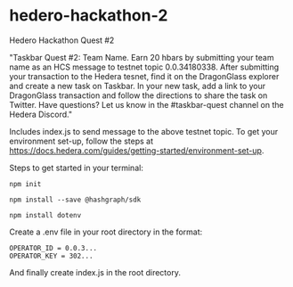 # hedero-hackathon-2
Hedero Hackathon Quest #2

"Taskbar Quest #2: Team Name. Earn 20 hbars by submitting your team name as an HCS message to testnet topic 0.0.34180338. After submitting your transaction to the Hedera tesnet, find it on the DragonGlass explorer and create a new task on Taskbar. In your new task, add a link to your DragonGlass transaction and follow the directions to share the task on Twitter. Have questions? Let us know in the #taskbar-quest channel on the Hedera Discord."

Includes index.js to send message to the above testnet topic. To get your environment set-up, follow the steps at https://docs.hedera.com/guides/getting-started/environment-set-up.

Steps to get started in your terminal:

```
npm init
```

```
npm install --save @hashgraph/sdk
```

```
npm install dotenv
```

Create a .env file in your root directory in the format: 
```
OPERATOR_ID = 0.0.3...
OPERATOR_KEY = 302...
```

And finally create index.js in the root directory.
